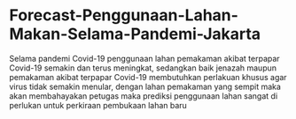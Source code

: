 # Forecast-Penggunaan-Lahan-Makan-Selama-Pandemi-Jakarta
Selama pandemi Covid-19 penggunaan lahan pemakaman akibat terpapar Covid-19 semakin dan terus meningkat, sedangkan baik jenazah maupun pemakaman akibat terpapar Covid-19 membutuhkan perlakuan khusus agar virus tidak semakin menular, dengan lahan pemakaman yang sempit maka akan membahayakan petugas maka prediksi penggunaan lahan sangat di perlukan untuk perkiraan pembukaan lahan baru
